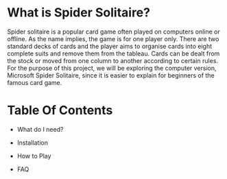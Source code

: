 # What is Spider Solitaire?
Spider solitaire is a popular card game often played on computers online or offline. As the name implies, the game is for one player only. There are two standard decks of cards and the player aims to organise cards into eight complete suits and remove them from the tableau. Cards can be dealt from the stock or moved from one column to another according to certain rules. For the purpose of this project, we will be exploring the computer version, Microsoft Spider Solitaire, since it is easier to explain for beginners of the famous card game.

# Table Of Contents

- What do I need?                             

- Installation

- How to Play

- FAQ
